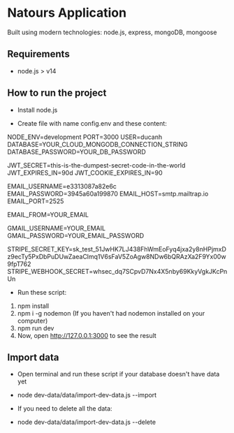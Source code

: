 # Natours Application

Built using modern technologies: node.js, express, mongoDB, mongoose

## Requirements

- node.js > v14

## How to run the project

- Install node.js

- Create file with name config.env and these content:

NODE_ENV=development
PORT=3000
USER=ducanh
DATABASE=YOUR_CLOUD_MONGODB_CONNECTION_STRING
DATABASE_PASSWORD=YOUR_DB_PASSWORD

JWT_SECRET=this-is-the-dumpest-secret-code-in-the-world
JWT_EXPIRES_IN=90d
JWT_COOKIE_EXPIRES_IN=90

EMAIL_USERNAME=e3313087a82e6c
EMAIL_PASSWORD=3945a60a199870
EMAIL_HOST=smtp.mailtrap.io
EMAIL_PORT=2525

EMAIL_FROM=YOUR_EMAIL

GMAIL_USERNAME=YOUR_EMAIL
GMAIL_PASSWORD=YOUR_EMAIL_PASSWORD

STRIPE_SECRET_KEY=sk_test_51JwHK7LJ438FhWmEoFyq4jxa2y8nHPjmxDz9ecTy5PxDbPuDUwZaeaClmq1V6sFaV5ZoAgw8NDw6bQRAzXa2F9Yx00w9fpT762
STRIPE_WEBHOOK_SECRET=whsec_dq7SCpvD7Nx4X5nby69KkyVgkJKcPnUn

- Run these script:

1. npm install
2. npm i -g nodemon (If you haven't had nodemon installed on your computer)
3. npm run dev
4. Now, open http://127.0.0.1:3000 to see the result

## Import data

- Open terminal and run these script if your database doesn't have data yet

* node dev-data/data/import-dev-data.js --import

- If you need to delete all the data:

* node dev-data/data/import-dev-data.js --delete
